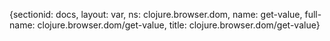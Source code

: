 {sectionid: docs, layout: var, ns: clojure.browser.dom, name: get-value, full-name: clojure.browser.dom/get-value,
  title: clojure.browser.dom/get-value}
